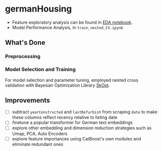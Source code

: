 # germanHousing

- Feature exploratory analysis can be found in [EDA notebook](housing-eda.ipynb).
- Model Performance Analysis, in `train_nested_CV.ipynb`

## What's Done

### Preprocessing

### Model Selection and Training
For model selection and parameter tuning, employed nested cross validation with Bayesian Optimization Library [SkOpt](https://scikit-optimize.github.io/stable/index.html).

    
## Improvements 
- [ ] subtract `yearConstructed` and `lastRefurbish` from scraping `date` to make these columns reflect recency relative to listing date  
- [ ] finetune a popular transformer for German text embeddings
- [ ] explore other embedding and dimension reduction strategies such as Umap, PCA, Auto Encoders
- [ ] explore feature importances using CatBoost's own modules and eliminate redundant ones
